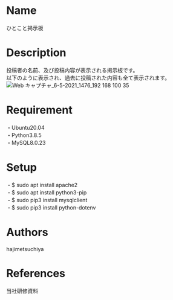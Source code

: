 # Name
ひとこと掲示板

# Description
投稿者の名前、及び投稿内容が表示される掲示板です。  
以下のように表示され、過去に投稿された内容も全て表示されます。
![Web キャプチャ_6-5-2021_1476_192 168 100 35](https://user-images.githubusercontent.com/83744243/117248868-9d684980-ae7b-11eb-8191-3f013b06b18b.jpeg)

# Requirement
・Ubuntu20.04  
・Python3.8.5  
・MySQL8.0.23  

# Setup
・$ sudo apt install apache2  
・$ sudo apt install python3-pip    
・$ sudo pip3 install mysqlclient  
・$ sudo pip3 install python-dotenv  

# Authors
hajimetsuchiya

# References
当社研修資料
